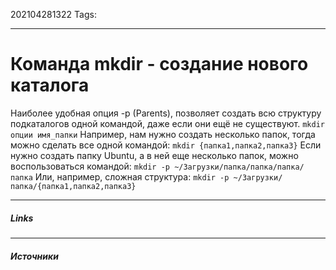 202104281322
Tags:
___
# Команда mkdir - создание нового каталога

Наиболее удобная опция -p (Parents), позволяет создать всю структуру подкаталогов одной командой, даже если они ещё не существуют.
`mkdir опции имя_папки`
Например, нам нужно создать несколько папок, тогда можно сделать все одной командой:
`mkdir {папка1,папка2,папка3}`
Если нужно создать папку Ubuntu, а в ней еще несколько папок, можно воспользоваться командой:
`mkdir -p ~/Загрузки/папка/папка/папка/папка`
Или, например, сложная структура:
`mkdir -p ~/Загрузки/папка/{папка1,папка2,папка3}`

___
##### Links


---
##### Источники
